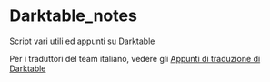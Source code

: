 # Darktable_notes

Script vari utili ed appunti su Darktable

Per i traduttori del team italiano, vedere gli 
[Appunti di traduzione di Darktable](./Translation_strings.md)
